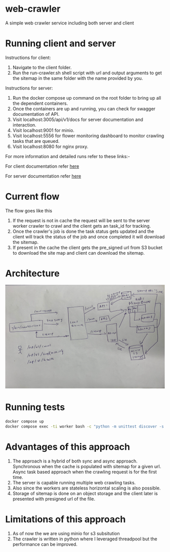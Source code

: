 # web-crawler
A simple web crawler service including both server and client

# Running client and server
Instructions for client:
1. Navigate to the client folder.
2. Run the run-crawler.sh shell script with url and output arguments to get the 
   sitemap in the same folder with the name provided by you.

Instructions for server:
1. Run the docker compose up command on the root folder to bring up all the dependent containers.
2. Once the containers are up and running, you can check for swagger documentation of API.
3. Visit localhost:3005/api/v1/docs for server documentation and interaction.
4. Visit localhost:9001 for minio.
5. Visit localhost:5556 for flower monitoring dashboard to monitor crawling tasks that are queued.
6. Visit localhost:8080 for nginx proxy.


For more information and detailed runs refer to these links:-

For client documentation refer [here](./client/README.md)

For server documentation refer [here](./server/README.md)

# Current flow

The flow goes like this

1. If the request is not in cache the request will be sent to the server worker crawler to crawl and the client gets an task_id for tracking.
2. Once the crawler's job is done the task status gets updated and the client will track the status of the job and once completed it will download the sitemap.
3. If present in the cache the client gets the pre_signed url from S3 bucket to download the site map and client can download the sitemap.

# Architecture
![Alt text](./Archi.png "Architecture")

# Running tests
```bash
docker compose up
docker compose exec -ti worker bash -c "python -m unittest discover -s tests"
```

# Advantages of this approach
1. The approach is a hybrid of both sync and async approach. Synchronous when the cache is populated with sitemap for a given url. Async task based approach when the crawling request is for the first time.
2. The server is capable running multiple web crawling tasks.
3. Also since the workers are stateless horizontal scaling is also possible.
4. Storage of sitemap is done on an object storage and the client later is presented with presigned url of the file.

# Limitations of this approach

1. As of now the we are using minio for s3 subsitution
2. The crawler is written in python where I leveraged threadpool but the performance can be improved.
